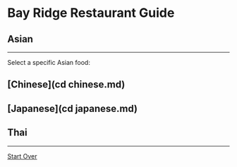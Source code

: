 # Bay Ridge Restaurant Guide
## Asian
---
Select a specific Asian food:
## [Chinese](cd chinese.md)
## [Japanese](cd japanese.md)
## Thai
---
[Start Over](../home.md)